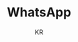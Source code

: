 ---
title: "WhatsApp"

tags:
  - sosiaalinen-media
  - viestipalvelut


author: KR

link-pdf: https://www.entersenior.fi/@Bin/1728056/WhatsApp_231115.pdf
link-pptx: http://#
---
